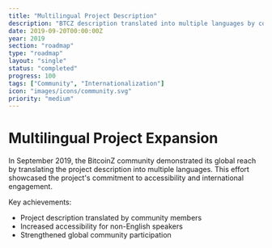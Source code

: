 ```yaml
---
title: "Multilingual Project Description"
description: "BTCZ description translated into multiple languages by community members"
date: 2019-09-20T00:00:00Z
year: 2019
section: "roadmap"
type: "roadmap"
layout: "single"
status: "completed"
progress: 100
tags: ["Community", "Internationalization"]
icon: "images/icons/community.svg"
priority: "medium"
---
```


# Multilingual Project Expansion

In September 2019, the BitcoinZ community demonstrated its global reach by translating the project description into multiple languages. This effort showcased the project's commitment to accessibility and international engagement.

Key achievements:
- Project description translated by community members
- Increased accessibility for non-English speakers
- Strengthened global community participation
